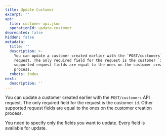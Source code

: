 ```yaml
---
title: Update Customer
excerpt: ''
api:
  file: customer-api.json
  operationId: update-customer
deprecated: false
hidden: false
metadata:
  title: ''
  description: >-
    You can update a customer created earlier with the `POST/customers` API
    request. The only required field for the request is the customer `id`. Other
    supported request fields are equal to the ones on the customer creation
    process.
  robots: index
next:
  description: ''
---
```

You can update a customer created earlier with the `POST/customers` API request. The only required field for the request is the customer `id`. Other supported request fields are equal to the ones on the customer creation process.

You need to specify only the fields you want to update. Every field is available for update.